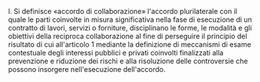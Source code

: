 l. Si definisce «accordo di collaborazione» l'accordo plurilaterale con il quale le parti coinvolte in misura significativa nella fase di esecuzione di un contratto di lavori, servizi o forniture, disciplinano le forme, le modalità e gli obiettivi della reciproca collaborazione al fine di perseguire il principio del risultato di cui all'articolo 1 mediante la definizione di meccanismi di esame contestuale degli interessi pubblici e privati coinvolti finalizzati alla prevenzione e riduzione dei rischi e alla risoluzione delle controversie che possono insorgere nell'esecuzione dell'accordo.